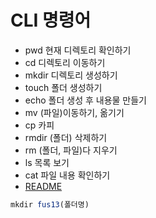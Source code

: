 # CLI 명령어 

* pwd 현재 디렉토리 확인하기  
* cd 디렉토리 이동하기 
* mkdir 디렉토리 생성하기 
* touch 폴더 생성하기
* echo 폴더 생성 후 내용물 만들기 
* mv (파일)이동하기, 옮기기
* cp 카피 
* rmdir (폴더) 삭제하기
* rm (폴더, 파일)다 지우기 
* ls 목록 보기 
* cat 파일 내용 확인하기 
* [README](..README.md)


``` js
mkdir fus13(폴더명)
```

